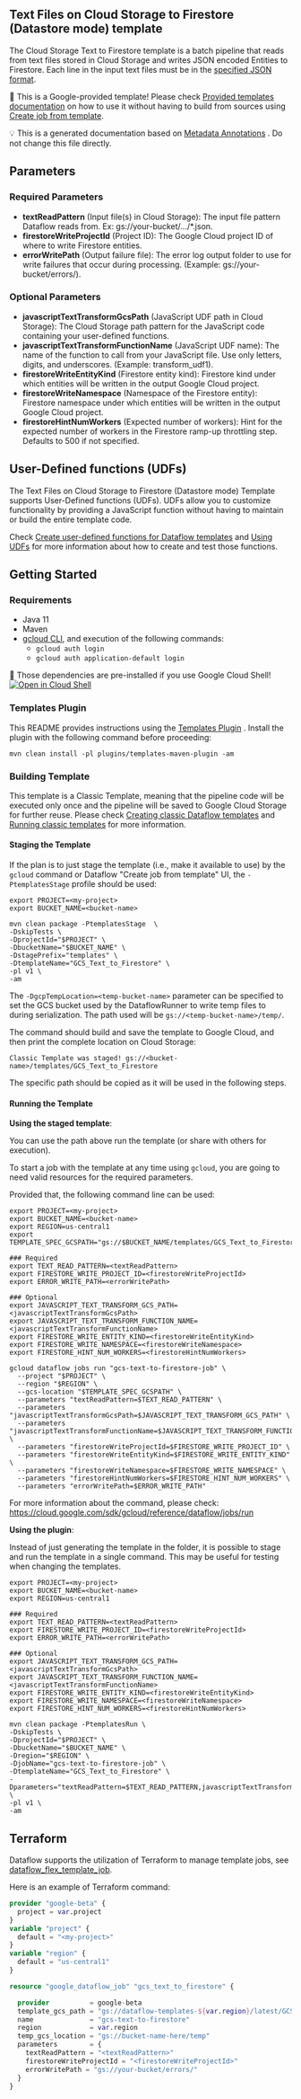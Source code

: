 
Text Files on Cloud Storage to Firestore (Datastore mode) template
---
The Cloud Storage Text to Firestore template is a batch pipeline that reads from
text files stored in Cloud Storage and writes JSON encoded Entities to Firestore.
Each line in the input text files must be in the <a
href="https://cloud.google.com/datastore/docs/reference/rest/v1/Entity">specified
JSON format</a>.


:memo: This is a Google-provided template! Please
check [Provided templates documentation](https://cloud.google.com/dataflow/docs/guides/templates/provided/cloud-storage-to-firestore)
on how to use it without having to build from sources using [Create job from template](https://console.cloud.google.com/dataflow/createjob?template=GCS_Text_to_Firestore).

:bulb: This is a generated documentation based
on [Metadata Annotations](https://github.com/GoogleCloudPlatform/DataflowTemplates#metadata-annotations)
. Do not change this file directly.

## Parameters

### Required Parameters

* **textReadPattern** (Input file(s) in Cloud Storage): The input file pattern Dataflow reads from. Ex: gs://your-bucket/.../*.json.
* **firestoreWriteProjectId** (Project ID): The Google Cloud project ID of where to write Firestore entities.
* **errorWritePath** (Output failure file): The error log output folder to use for write failures that occur during processing. (Example: gs://your-bucket/errors/).

### Optional Parameters

* **javascriptTextTransformGcsPath** (JavaScript UDF path in Cloud Storage): The Cloud Storage path pattern for the JavaScript code containing your user-defined functions.
* **javascriptTextTransformFunctionName** (JavaScript UDF name): The name of the function to call from your JavaScript file. Use only letters, digits, and underscores. (Example: transform_udf1).
* **firestoreWriteEntityKind** (Firestore entity kind): Firestore kind under which entities will be written in the output Google Cloud project.
* **firestoreWriteNamespace** (Namespace of the Firestore entity): Firestore namespace under which entities will be written in the output Google Cloud project.
* **firestoreHintNumWorkers** (Expected number of workers): Hint for the expected number of workers in the Firestore ramp-up throttling step. Defaults to 500 if not specified.


## User-Defined functions (UDFs)

The Text Files on Cloud Storage to Firestore (Datastore mode) Template supports User-Defined functions (UDFs).
UDFs allow you to customize functionality by providing a JavaScript function
without having to maintain or build the entire template code.

Check [Create user-defined functions for Dataflow templates](https://cloud.google.com/dataflow/docs/guides/templates/create-template-udf)
and [Using UDFs](https://github.com/GoogleCloudPlatform/DataflowTemplates#using-udfs)
for more information about how to create and test those functions.


## Getting Started

### Requirements

* Java 11
* Maven
* [gcloud CLI](https://cloud.google.com/sdk/gcloud), and execution of the
  following commands:
  * `gcloud auth login`
  * `gcloud auth application-default login`

:star2: Those dependencies are pre-installed if you use Google Cloud Shell!
[![Open in Cloud Shell](http://gstatic.com/cloudssh/images/open-btn.svg)](https://console.cloud.google.com/cloudshell/editor?cloudshell_git_repo=https%3A%2F%2Fgithub.com%2FGoogleCloudPlatform%2FDataflowTemplates.git&cloudshell_open_in_editor=v1/src/main/java/com/google/cloud/teleport/templates/TextToDatastore.java)

### Templates Plugin

This README provides instructions using
the [Templates Plugin](https://github.com/GoogleCloudPlatform/DataflowTemplates#templates-plugin)
. Install the plugin with the following command before proceeding:

```shell
mvn clean install -pl plugins/templates-maven-plugin -am
```

### Building Template

This template is a Classic Template, meaning that the pipeline code will be
executed only once and the pipeline will be saved to Google Cloud Storage for
further reuse. Please check [Creating classic Dataflow templates](https://cloud.google.com/dataflow/docs/guides/templates/creating-templates)
and [Running classic templates](https://cloud.google.com/dataflow/docs/guides/templates/running-templates)
for more information.

#### Staging the Template

If the plan is to just stage the template (i.e., make it available to use) by
the `gcloud` command or Dataflow "Create job from template" UI,
the `-PtemplatesStage` profile should be used:

```shell
export PROJECT=<my-project>
export BUCKET_NAME=<bucket-name>

mvn clean package -PtemplatesStage  \
-DskipTests \
-DprojectId="$PROJECT" \
-DbucketName="$BUCKET_NAME" \
-DstagePrefix="templates" \
-DtemplateName="GCS_Text_to_Firestore" \
-pl v1 \
-am
```

The `-DgcpTempLocation=<temp-bucket-name>` parameter can be specified to set the GCS bucket used by the DataflowRunner to write
temp files to during serialization. The path used will be `gs://<temp-bucket-name>/temp/`.

The command should build and save the template to Google Cloud, and then print
the complete location on Cloud Storage:

```
Classic Template was staged! gs://<bucket-name>/templates/GCS_Text_to_Firestore
```

The specific path should be copied as it will be used in the following steps.

#### Running the Template

**Using the staged template**:

You can use the path above run the template (or share with others for execution).

To start a job with the template at any time using `gcloud`, you are going to
need valid resources for the required parameters.

Provided that, the following command line can be used:

```shell
export PROJECT=<my-project>
export BUCKET_NAME=<bucket-name>
export REGION=us-central1
export TEMPLATE_SPEC_GCSPATH="gs://$BUCKET_NAME/templates/GCS_Text_to_Firestore"

### Required
export TEXT_READ_PATTERN=<textReadPattern>
export FIRESTORE_WRITE_PROJECT_ID=<firestoreWriteProjectId>
export ERROR_WRITE_PATH=<errorWritePath>

### Optional
export JAVASCRIPT_TEXT_TRANSFORM_GCS_PATH=<javascriptTextTransformGcsPath>
export JAVASCRIPT_TEXT_TRANSFORM_FUNCTION_NAME=<javascriptTextTransformFunctionName>
export FIRESTORE_WRITE_ENTITY_KIND=<firestoreWriteEntityKind>
export FIRESTORE_WRITE_NAMESPACE=<firestoreWriteNamespace>
export FIRESTORE_HINT_NUM_WORKERS=<firestoreHintNumWorkers>

gcloud dataflow jobs run "gcs-text-to-firestore-job" \
  --project "$PROJECT" \
  --region "$REGION" \
  --gcs-location "$TEMPLATE_SPEC_GCSPATH" \
  --parameters "textReadPattern=$TEXT_READ_PATTERN" \
  --parameters "javascriptTextTransformGcsPath=$JAVASCRIPT_TEXT_TRANSFORM_GCS_PATH" \
  --parameters "javascriptTextTransformFunctionName=$JAVASCRIPT_TEXT_TRANSFORM_FUNCTION_NAME" \
  --parameters "firestoreWriteProjectId=$FIRESTORE_WRITE_PROJECT_ID" \
  --parameters "firestoreWriteEntityKind=$FIRESTORE_WRITE_ENTITY_KIND" \
  --parameters "firestoreWriteNamespace=$FIRESTORE_WRITE_NAMESPACE" \
  --parameters "firestoreHintNumWorkers=$FIRESTORE_HINT_NUM_WORKERS" \
  --parameters "errorWritePath=$ERROR_WRITE_PATH"
```

For more information about the command, please check:
https://cloud.google.com/sdk/gcloud/reference/dataflow/jobs/run


**Using the plugin**:

Instead of just generating the template in the folder, it is possible to stage
and run the template in a single command. This may be useful for testing when
changing the templates.

```shell
export PROJECT=<my-project>
export BUCKET_NAME=<bucket-name>
export REGION=us-central1

### Required
export TEXT_READ_PATTERN=<textReadPattern>
export FIRESTORE_WRITE_PROJECT_ID=<firestoreWriteProjectId>
export ERROR_WRITE_PATH=<errorWritePath>

### Optional
export JAVASCRIPT_TEXT_TRANSFORM_GCS_PATH=<javascriptTextTransformGcsPath>
export JAVASCRIPT_TEXT_TRANSFORM_FUNCTION_NAME=<javascriptTextTransformFunctionName>
export FIRESTORE_WRITE_ENTITY_KIND=<firestoreWriteEntityKind>
export FIRESTORE_WRITE_NAMESPACE=<firestoreWriteNamespace>
export FIRESTORE_HINT_NUM_WORKERS=<firestoreHintNumWorkers>

mvn clean package -PtemplatesRun \
-DskipTests \
-DprojectId="$PROJECT" \
-DbucketName="$BUCKET_NAME" \
-Dregion="$REGION" \
-DjobName="gcs-text-to-firestore-job" \
-DtemplateName="GCS_Text_to_Firestore" \
-Dparameters="textReadPattern=$TEXT_READ_PATTERN,javascriptTextTransformGcsPath=$JAVASCRIPT_TEXT_TRANSFORM_GCS_PATH,javascriptTextTransformFunctionName=$JAVASCRIPT_TEXT_TRANSFORM_FUNCTION_NAME,firestoreWriteProjectId=$FIRESTORE_WRITE_PROJECT_ID,firestoreWriteEntityKind=$FIRESTORE_WRITE_ENTITY_KIND,firestoreWriteNamespace=$FIRESTORE_WRITE_NAMESPACE,firestoreHintNumWorkers=$FIRESTORE_HINT_NUM_WORKERS,errorWritePath=$ERROR_WRITE_PATH" \
-pl v1 \
-am
```

## Terraform

Dataflow supports the utilization of Terraform to manage template jobs,
see [dataflow_flex_template_job](https://registry.terraform.io/providers/hashicorp/google/latest/docs/resources/dataflow_flex_template_job).

Here is an example of Terraform command:


```terraform
provider "google-beta" {
  project = var.project
}
variable "project" {
  default = "<my-project>"
}
variable "region" {
  default = "us-central1"
}

resource "google_dataflow_job" "gcs_text_to_firestore" {

  provider          = google-beta
  template_gcs_path = "gs://dataflow-templates-${var.region}/latest/GCS_Text_to_Firestore"
  name              = "gcs-text-to-firestore"
  region            = var.region
  temp_gcs_location = "gs://bucket-name-here/temp"
  parameters        = {
    textReadPattern = "<textReadPattern>"
    firestoreWriteProjectId = "<firestoreWriteProjectId>"
    errorWritePath = "gs://your-bucket/errors/"
  }
}
```
